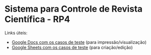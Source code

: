 # Sistema para Controle de Revista Científica - RP4

Links úteis:
- [Google Docs com os casos de teste](https://docs.google.com/document/d/1tkDkE2oFSVUI8WmJjMFwKF4YJgjJF7NzelGdwYdfMz0/edit?usp=sharing) (para impressão/visualização)
- [Google Sheets com os casos de teste](https://docs.google.com/spreadsheets/d/1gaBzIg9nSHtXxl8clC6qesGCaaXhmjqknoeFpX63YDM/edit#gid=742619467) (para criação/edição)
